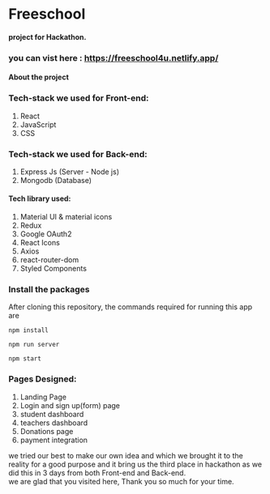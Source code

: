 # Freeschool
#### project for Hackathon.

### you can vist here : <a>https://freeschool4u.netlify.app/</a> 


#### About the project


### Tech-stack we used for Front-end:
1. React 
2. JavaScript
3. CSS

### Tech-stack we used for Back-end:
1. Express Js (Server - Node js)
2. Mongodb (Database)

#### Tech library used:
1. Material UI & material icons
2. Redux
3. Google OAuth2
5. React Icons
6. Axios
7. react-router-dom
8. Styled Components

### Install the packages
After cloning this repository, the commands required for running this app are
```
npm install
```
```
npm run server
```
```
npm start
```

### Pages Designed:
1. Landing Page
2. Login and sign up(form) page
3. student dashboard
4. teachers dashboard
5. Donations page
6. payment integration


we tried our best to make our own idea and which we brought it to the reality for a good purpose and it bring us the third place in hackathon as we did this in 3 days from both Front-end and Back-end.<br/>
we are glad that you visited here, Thank you so much for your time.
